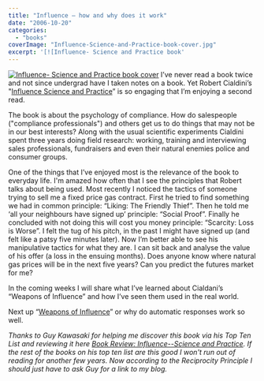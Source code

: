 ```yaml
---
title: "Influence – how and why does it work"
date: "2006-10-20"
categories: 
  - "books"
coverImage: "Influence-Science-and-Practice-book-cover.jpg"
excerpt: '[![Influence- Science and Practice book'
---
```


[![Influence- Science and Practice book cover](src/content/blog/influence_why_a/images/Influence-Science-and-Practice-book-cover.jpg)](https://www.amazon.com/gp/product/0321011473/&tag=notesfromatoo-20) I’ve never read a book twice and not since undergrad have I taken notes on a book. Yet Robert Cialdini’s "[Influence Science and Practice](https://www.amazon.com/gp/product/0321011473/&tag=notesfromatoo-20)” is so engaging that I’m enjoying a second read.

The book is about the psychology of compliance. How do salespeople ("compliance professionals") and others get us to do things that may not be in our best interests? Along with the usual scientific experiments Cialdini spent three years doing field research: working, training and interviewing sales professionals, fundraisers and even their natural enemies police and consumer groups.

One of the things that I’ve enjoyed most is the relevance of the book to everyday life. I'm amazed how often that I see the principles that Robert talks about being used. Most recently I noticed the tactics of someone trying to sell me a fixed price gas contract. First he tried to find something we had in common principle: “Liking: The Friendly Thief”. Then he told me ‘all your neighbours have signed up’ principle: “Social Proof”. Finally he concluded with not doing this will cost you money principle: “Scarcity: Loss is Worse”. I felt the tug of his pitch, in the past I might have signed up (and felt like a patsy five minutes later). Now I’m better able to see his manipulative tactics for what they are. I can sit back and analyse the value of his offer (a loss in the ensuing months). Does anyone know where natural gas prices will be in the next five years? Can you predict the futures market for me?

In the coming weeks I will share what I’ve learned about Cialdani’s “Weapons of Influence” and how I’ve seen them used in the real world.

Next up “[Weapons of Influence](/blog/why_are_we_so_e)” or why do automatic responses work so well.

_Thanks to Guy Kawasaki for helping me discover this book via his Top Ten List and reviewing it here [Book Review: Influence--Science and Practice](https://guykawasaki.com/book_review_inf/). If the rest of the books on his top ten list are this good I won't run out of reading for another few years. Now according to the Reciprocity Principle I should just have to ask Guy for a link to my blog._
